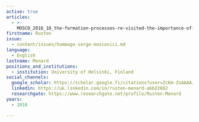 ```yaml
---
active: true
articles:
  - >-
    MOSCO_2016_18_the-formation-processes-re-visited-the-importance-of-naturalized-representations
firstname: Rusten
issue:
  - content/issues/hommage-serge-moscovici.md
language:
  - English
lastname: Menard
positions_and_institutions:
  - institution: University of Helsinki, Finland
social_channels:
  google_scholar: https://scholar.google.fi/citations?user=ZcKm-ZsAAAAJ&hl=en
  linkedin: https://uk.linkedin.com/in/rusten-menard-abb22662
  researchgate: https://www.researchgate.net/profile/Rusten-Menard
years:
  - 2016

---
```

